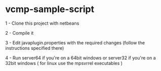 # vcmp-sample-script
1 - Clone this project with netbeans

2 - Compile it

3 - Edit javaplugin.properties with the required changes (follow the instructions specified there)

4 - Run server64 if you're on a 64bit windows or server32 if you're on a 32bit windows ( for linux use the mpsvrrel executables )
